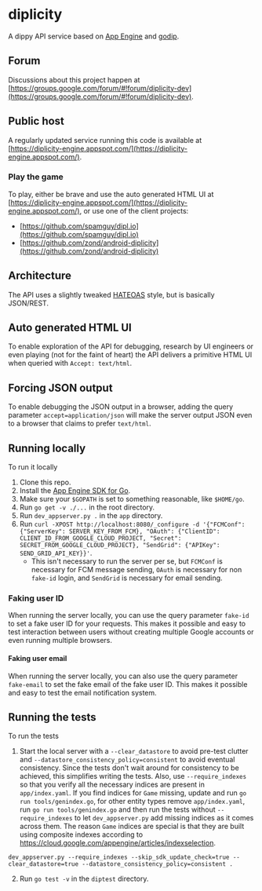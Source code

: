 
# diplicity

A dippy API service based on [App Engine](https://cloud.google.com/appengine) and [godip](https://github.com/zond/godip).

## Forum

Discussions about this project happen at [https://groups.google.com/forum/#!forum/diplicity-dev](https://groups.google.com/forum/#!forum/diplicity-dev).

## Public host

A regularly updated service running this code is available at [https://diplicity-engine.appspot.com/](https://diplicity-engine.appspot.com/).

### Play the game

To play, either be brave and use the auto generated HTML UI at [https://diplicity-engine.appspot.com/](https://diplicity-engine.appspot.com/), or use one of the client projects:

* [https://github.com/spamguy/dipl.io](https://github.com/spamguy/dipl.io)
* [https://github.com/zond/android-diplicity](https://github.com/zond/android-diplicity)

## Architecture

The API uses a slightly tweaked [HATEOAS](https://en.wikipedia.org/wiki/HATEOAS) style, but is basically JSON/REST.

## Auto generated HTML UI

To enable exploration of the API for debugging, research by UI engineers or even playing (not for the faint of heart) the API delivers a primitive HTML UI when queried with `Accept: text/html`.

## Forcing JSON output

To enable debugging the JSON output in a browser, adding the query parameter `accept=application/json` will make the server output JSON even to a browser that claims to prefer `text/html`.

## Running locally

To run it locally

1. Clone this repo.
2. Install the [App Engine SDK for Go](https://cloud.google.com/appengine/docs/go/download).
4. Make sure your `$GOPATH` is set to something reasonable, like `$HOME/go`.
5. Run `go get -v ./...` in the root directory.
6. Run `dev_appserver.py .` in the `app` directory.
7. Run `curl -XPOST http://localhost:8080/_configure -d '{"FCMConf": {"ServerKey": SERVER_KEY_FROM_FCM}, "OAuth": {"ClientID": CLIENT_ID_FROM_GOOGLE_CLOUD_PROJECT, "Secret": SECRET_FROM_GOOGLE_CLOUD_PROJECT}, "SendGrid": {"APIKey": SEND_GRID_API_KEY}}'`.
   - This isn't necessary to run the server per se, but `FCMConf` is necessary for FCM message sending, `OAuth` is necessary for non `fake-id` login, and `SendGrid` is necessary for email sending.

### Faking user ID

When running the server locally, you can use the query parameter `fake-id` to set a fake user ID for your requests. This makes it possible and easy to test interaction between users without creating multiple Google accounts or even running multiple browsers.

#### Faking user email

When running the server locally, you can also use the query parameter `fake-email` to set the fake email of the fake user ID. This makes it possible and easy to test the email notification system.

## Running the tests

To run the tests

1. Start the local server with a `--clear_datastore` to avoid pre-test clutter and `--datastore_consistency_policy=consistent` to avoid eventual consistency. Since the tests don't wait around for consistency to be achieved, this simplifies writing the tests. Also, use `--require_indexes` so that you verify all the necessary indices are present in `app/index.yaml`. If you find indices for `Game` missing, update and run `go run tools/genindex.go`, for other entity types remove `app/index.yaml`, run `go run tools/genindex.go` and then run the tests without `--require_indexes` to let `dev_appserver.py` add missing indices as it comes across them. The reason `Game` indices are special is that they are built using composite indexes according to https://cloud.google.com/appengine/articles/indexselection.

```dev_appserver.py --require_indexes --skip_sdk_update_check=true --clear_datastore=true --datastore_consistency_policy=consistent .```

2. Run `go test -v` in the `diptest` directory.

